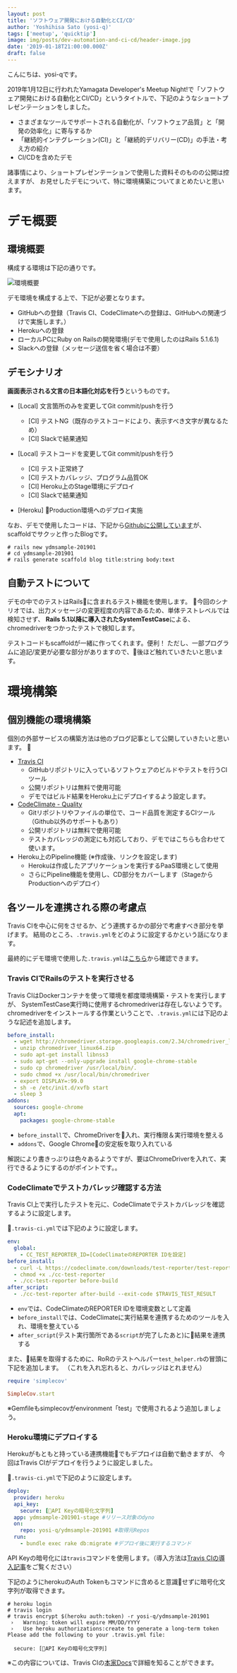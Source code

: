 ```yaml
---
layout: post
title: 'ソフトウェア開発における自動化とCI/CD'
author: 'Yoshihisa Sato (yosi-q)'
tags: ['meetup', 'quicktip']
image: img/posts/dev-automation-and-ci-cd/header-image.jpg
date: '2019-01-18T21:00:00.000Z'
draft: false
---
```


こんにちは、yosi-qです。

2019年1月12日に行われたYamagata Developer's Meetup Night!で「ソフトウェア開発における自動化とCI/CD」というタイトルで、下記のようなショートプレゼンテーションをしました。
- さまざまなツールでサポートされる自動化が、「ソフトウェア品質」と「開発の効率化」に寄与するか
- 「継続的インテグレーション(CI)」と「継続的デリバリー(CD)」の手法・考え方の紹介
- CI/CDを含めたデモ

諸事情により、ショートプレゼンテーションで使用した資料そのものの公開は控えますが、
お見せしたデモについて、特に環境構築についてまとめたいと思います。

# デモ概要

## 環境概要

構成する環境は下記の通りです。

![環境概要](img/posts/dev-automation-and-ci-cd/environment_overview.png)

デモ環境を構成する上で、下記が必要となります。

* GitHubへの登録（Travis CI、CodeClimateへの登録は、GitHubへの関連づけで実施します。）
* Herokuへの登録
* ローカルPCにRuby on Railsの開発環境(デモで使用したのはRails 5.1.6.1)
* Slackへの登録（メッセージ送信を省く場合は不要）

## デモシナリオ

**画面表示される文言の日本語化対応を行う**というものです。

+ [Local] 文言箇所のみを変更してGit commit/pushを行う
  + [CI] テストNG（既存のテストコードにより、表示すべき文字が異なるため）
  + [CI] Slackで結果通知
+ [Local] テストコードを変更してGit commit/pushを行う
  + [CI] テスト正常終了
  + [CI] テストカバレッジ、プログラム品質OK
  + [CI] Heroku上のStage環境にデプロイ
  + [CI] Slackで結果通知

+ [Heroku] Production環境へのデプロイ実施

なお、デモで使用したコードは、下記から[Githubに公開しています](https://github.com/yosi-q/ydmsample-201901)が、 scaffoldでサクッと作ったBlogです。
```
# rails new ydmsample-201901
# cd ydmsample-201901
# rails generate scaffold blog title:string body:text
```

## 自動テストについて

デモの中でのテストはRailsに含まれるテスト機能を使用します。
今回のシナリオでは、出力メッセージの変更程度の内容であるため、単体テストレベルでは検知させず、
**Rails 5.1以降に導入されたSystemTestCase**による、chromedriverをつかったテストで検知します。

テストコードもscaffoldが一緒に作ってくれます。便利！
ただし、一部プログラムに追記/変更が必要な部分がありますので、後ほど触れていきたいと思います。

# 環境構築

## 個別機能の環境構築
個別の外部サービスの構築方法は他のブログ記事として公開していきたいと思います。

- [Travis CI](/build-env-travis-ci)
  - GitHubリポジトリに入っているソフトウェアのビルドやテストを行うCIツール
  - 公開リポジトリは無料で使用可能
  - デモではビルド結果をHeroku上にデプロイするよう設定します。
- [CodeClimate - Quality](/build-env-codeclimate)
  - Gitリポジトリやファイルの単位で、コード品質を測定するCIツール（Github以外のサポートもあり）
  - 公開リポジトリは無料で使用可能
  - テストカバレッジの測定にも対応しており、デモではこちらも合わせて使います。
- Heroku上のPipeline機能 (※作成後、リンクを設定します)
  - Herokuは作成したアプリケーションを実行するPaaS環境として使用
  - さらにPipeline機能を使用し、CD部分をカバーします（StageからProductionへのデプロイ）

## 各ツールを連携される際の考慮点

Travis CIを中心に何をさせるか、どう連携するかの部分で考慮すべき部分を挙げます。
結局のところ、`.travis.yml`をどのように設定するかという話になります。

最終的にデモ環境で使用した`.travis.yml`は[こちら](https://github.com/yosi-q/ydmsample-201901/blob/master/.travis.yml)から確認できます。

### Travis CIでRailsのテストを実行させる

Travis CIはDockerコンテナを使って環境を都度環境構築・テストを実行しますが、
SystemTestCase実行時に使用するchromedriverは存在しないようです。
chromedriverをインストールする作業ということで、`.travis.yml`には下記のような記述を追加します。

```yml
before_install:
  - wget http://chromedriver.storage.googleapis.com/2.34/chromedriver_linux64.zip
  - unzip chromedriver_linux64.zip
  - sudo apt-get install libnss3
  - sudo apt-get --only-upgrade install google-chrome-stable
  - sudo cp chromedriver /usr/local/bin/.
  - sudo chmod +x /usr/local/bin/chromedriver
  - export DISPLAY=:99.0
  - sh -e /etc/init.d/xvfb start
  - sleep 3
addons:
  sources: google-chrome
  apt:
    packages: google-chrome-stable
```
- `before_install`で、ChromeDriverを入れ、実行権限＆実行環境を整える
- `addons`で、Google Chromeの安定板を取り入れている

解説により書きっぷりは色々あるようですが、要はChromeDriverを入れて、実行できるようにするのがポイントです。。

### CodeClimateでテストカバレッジ確認する方法
Travis CI上で実行したテストを元に、CodeClimateでテストカバレッジを確認するように設定します。

`.travis-ci.yml`では下記のように設定します。

```yml
env:
  global:
    - CC_TEST_REPORTER_ID=[CodeClimateのREPORTER IDを設定]
before_install:
  - curl -L https://codeclimate.com/downloads/test-reporter/test-reporter-latest-linux-amd64 > ./cc-test-reporter
  - chmod +x ./cc-test-reporter
  - ./cc-test-reporter before-build
after_script:
  - ./cc-test-reporter after-build --exit-code $TRAVIS_TEST_RESULT
```

- `env`では、CodeClimateのREPORTER IDを環境変数として定義
- `before_install`では、CodeClimateに実行結果を連携するためのツールを入れ、環境を整えている
- `after_script`(テスト実行箇所である`script`が完了したあと)に結果を連携する

また、結果を取得するために、RoRのテストヘルパー`test_helper.rb`の冒頭に下記を追加します。
（これを入れ忘れると、カバレッジはとれません）

```ruby
require 'simplecov'

SimpleCov.start
```
※Gemfileもsimplecovがenvironment「test」で使用されるよう追加しましょう。

### Heroku環境にデプロイする

Herokuがもともと持っている連携機能でもデプロイは自動で動きますが、
今回はTravis CIがデプロイを行うように設定しました。

`.travis-ci.yml`で下記のように設定します。

```yml
deploy:
  provider: heroku
  api_key:
    secure: [API Keyの暗号化文字列]
  app: ydmsample-201901-stage #リリース対象のdyno
  on:
    repo: yosi-q/ydmsample-201901 #取得元Repos
  run:
    - bundle exec rake db:migrate #デプロイ後に実行するコマンド
```

API Keyの暗号化には`travis`コマンドを使用します。（導入方法は[Travis CIの導入記事](/build-env-travis-ci)をご覧ください）

下記のようにherokuのAuth Tokenもコマンドに含めると意識せずに暗号化文字列が取得できます。

```
# heroku login
# travis login
# travis encrypt $(heroku auth:token) -r yosi-q/ydmsample-201901
 ›   Warning: token will expire MM/DD/YYYY
 ›   Use heroku authorizations:create to generate a long-term token
Please add the following to your .travis.yml file:

  secure: [API Keyの暗号化文字列]
```

※この内容については、Travis CIの[本家Docs](https://docs.travis-ci.com/user/deployment/heroku/)で詳細を知ることができます。
